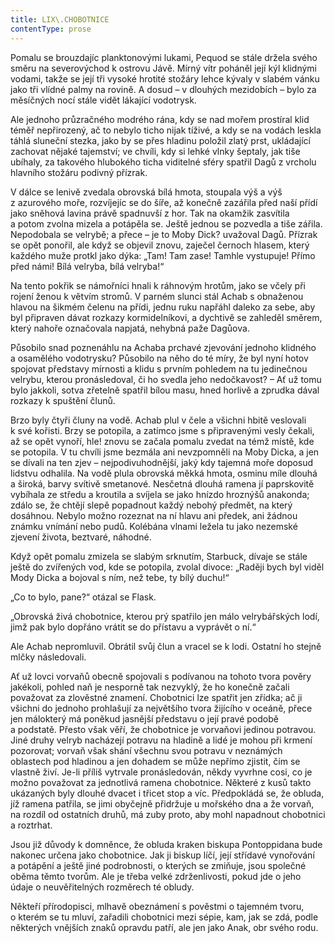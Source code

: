 ```yaml
---
title: LIX\.CHOBOTNICE
contentType: prose
---
```


  

Pomalu se brouzdajíc planktonovými lukami, Pequod se stále držela svého směru na severovýchod k ostrovu Jávě. Mírný vítr poháněl její kýl klidnými vodami, takže se její tři vysoké hrotité stožáry lehce kývaly v slabém vánku jako tři vlídné palmy na rovině. A dosud – v dlouhých mezidobích – bylo za měsíčných nocí stále vidět lákající vodotrysk.

Ale jednoho průzračného modrého rána, kdy se nad mořem prostíral klid téměř nepřirozený, ač to nebylo ticho nijak tíživé, a kdy se na vodách leskla táhlá sluneční stezka, jako by se přes hladinu položil zlatý prst, ukládající zachovat nějaké tajemství; ve chvíli, kdy si lehké vlnky šeptaly, jak tiše ubíhaly, za takového hlubokého ticha viditelné sféry spatřil Dagů z vrcholu hlavního stožáru podivný přízrak.

V dálce se lenivě zvedala obrovská bílá hmota, stoupala výš a výš z azurového moře, rozvíjejíc se do šíře, až konečně zazářila před naší přídí jako sněhová lavina právě spadnuvší z hor. Tak na okamžik zasvítila a potom zvolna mizela a potápěla se. Ještě jednou se pozvedla a tiše zářila. Nepodobala se velrybě; a přece – je to Moby Dick? uvažoval Dagů. Přízrak se opět ponořil, ale když se objevil znovu, zaječel černoch hlasem, který každého muže protkl jako dýka: „Tam! Tam zase! Tamhle vystupuje! Přímo před námi! Bílá velryba, bílá velryba!“

Na tento pokřik se námořníci hnali k ráhnovým hrotům, jako se včely při rojení ženou k větvím stromů. V parném slunci stál Achab s obnaženou hlavou na šikmém čelenu na přídi, jednu ruku napřáhl daleko za sebe, aby byl připraven dávat rozkazy kormidelníkovi, a dychtivě se zahleděl směrem, který nahoře označovala napjatá, nehybná paže Dagůova.

Působilo snad poznenáhlu na Achaba prchavé zjevování jednoho klidného a osamělého vodotrysku? Působilo na něho do té míry, že byl nyní hotov spojovat představy mírnosti a klidu s prvním pohledem na tu jedinečnou velrybu, kterou pronásledoval, či ho svedla jeho nedočkavost? – Ať už tomu bylo jakkoli, sotva zřetelně spatřil bílou masu, hned horlivě a zprudka dával rozkazy k spuštění člunů.

Brzo byly čtyři čluny na vodě. Achab plul v čele a všichni hbitě veslovali k své kořisti. Brzy se potopila, a zatímco jsme s připravenými vesly čekali, až se opět vynoří, hle! znovu se začala pomalu zvedat na témž místě, kde se potopila. V tu chvíli jsme bezmála ani nevzpomněli na Moby Dicka, a jen se dívali na ten zjev – nejpodivuhodnější, jaký kdy tajemná moře doposud lidstvu odhalila. Na vodě plula obrovská měkká hmota, osminu míle dlouhá a široká, barvy svítivě smetanové. Nesčetná dlouhá ramena jí paprskovitě vybíhala ze středu a kroutila a svíjela se jako hnízdo hroznýšů anakonda; zdálo se, že chtějí slepě popadnout každý nebohý předmět, na který dosáhnou. Nebylo možno rozeznat na ní hlavu ani předek, ani žádnou známku vnímání nebo pudů. Kolébána vlnami ležela tu jako nezemské zjevení života, beztvaré, náhodné.

Když opět pomalu zmizela se slabým srknutím, Starbuck, dívaje se stále ještě do zvířených vod, kde se potopila, zvolal divoce: „Raději bych byl viděl Mody Dicka a bojoval s ním, než tebe, ty bílý duchu!“

„Co to bylo, pane?“ otázal se Flask.

„Obrovská živá chobotnice, kterou prý spatřilo jen málo velrybářských lodí, jimž pak bylo dopřáno vrátit se do přístavu a vyprávět o ní.“

Ale Achab nepromluvil. Obrátil svůj člun a vracel se k lodi. Ostatní ho stejně mlčky následovali.

Ať už lovci vorvaňů obecně spojovali s podívanou na tohoto tvora pověry jakékoli, pohled naň je nesporně tak nezvyklý, že ho konečně začali považovat za zlověstné znamení. Chobotnici lze spatřit jen zřídka; ač ji všichni do jednoho prohlašují za největšího tvora žijícího v oceáně, přece jen málokterý má poněkud jasnější představu o její pravé podobě a podstatě. Přesto však věří, že chobotnice je vorvaňovi jedinou potravou. Jiné druhy velryb nacházejí potravu na hladině a lidé je mohou při krmení pozorovat; vorvaň však shání všechnu svou potravu v neznámých oblastech pod hladinou a jen dohadem se může nepřímo zjistit, čím se vlastně živí. Je-li příliš vytrvale pronásledován, někdy vyvrhne cosi, co je možno považovat za jednotlivá ramena chobotnice. Některé z kusů takto ukázaných byly dlouhé dvacet i třicet stop a víc. Předpokládá se, že obluda, jíž ramena patřila, se jimi obyčejně přidržuje u mořského dna a že vorvaň, na rozdíl od ostatních druhů, má zuby proto, aby mohl napadnout chobotnici a roztrhat.

Jsou již důvody k domněnce, že obluda kraken biskupa Pontoppidana bude nakonec určena jako chobotnice. Jak ji biskup líčí, její střídavé vynořování a potápění a ještě jiné podrobnosti, o kterých se zmiňuje, jsou společné oběma těmto tvorům. Ale je třeba velké zdrženlivosti, pokud jde o jeho údaje o neuvěřitelných rozměrech té obludy.

Někteří přírodopisci, mlhavě obeznámení s pověstmi o tajemném tvoru, o kterém se tu mluví, zařadili chobotnici mezi sépie, kam, jak se zdá, podle některých vnějších znaků opravdu patří, ale jen jako Anak, obr svého rodu.
